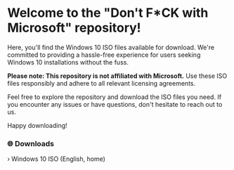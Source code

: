 # Welcome to the "Don't F*CK with Microsoft" repository!

Here, you'll find the Windows 10 ISO files available for download. We're committed to providing a hassle-free experience for users seeking Windows 10 installations without the fuss.

**Please note: This repository is not affiliated with Microsoft.** Use these ISO files responsibly and adhere to all relevant licensing agreements.

Feel free to explore the repository and download the ISO files you need. If you encounter any issues or have questions, don't hesitate to reach out to us.

Happy downloading!

### 🌐 Downloads 
 › Windows 10 ISO (English, home) 
